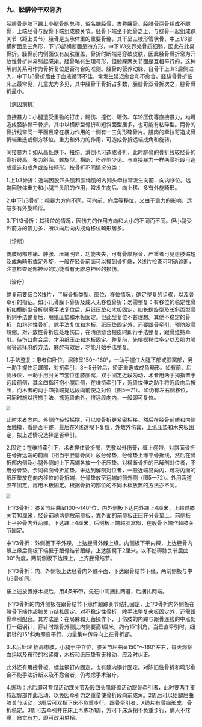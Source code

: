 ### 九、胫腓骨干双骨折

胫腓骨是膝下踝上小腿骨的总称，俗名膁胫骨，古称臁骨。胫腓骨两骨组成不腿骨，上端胫骨与股骨下端组成膝关节。胫骨下端坐于距骨之上，与腓骨一起组成踝关节（距上关节）胫骨是支承体重的重要骨骼，其干呈三棱形管状骨，中上1/3部横断面呈三角形，下1/3部横断面呈四方形，中下1/3交界处骨质细弱，因此在此易骨折。胫骨前内侧面仅有皮肤覆盖，骨折时断端易穿破皮肤，因此胫骨骨折常为开放性骨折并易引起感染。胫骨略有生理弓形，但膝踝两关节面是互相平行的，这种解剖关系可作为骨折复位是否符合的准则。胫骨的营养动脉，自骨干上.1/3后侧进入，中下1/3骨折后由于血液循环不佳，常发生延迟愈合和不愈合。胫腓骨骨折临床上最常见，儿童尤为多见，其中胫骨干骨折占多数，胫腓骨双骨折次之，腓骨骨折最小。

〔病因病机〕

直接暴力：小腿遭受重物的打击，踢伤、撞伤、砸伤、车轮压伤等直接暴力，均可造成胫腓骨干骨折。其中以横断型骨折和短斜面型居多，也可能有粘碎型。两骨的骨折线常同一平面且常在暴力作用的一侧有一三角形碎骨片。肌肉的牵拉可造成骨折端重迭或侧方移位。重力和外力的作用，可造成骨折远端成角和旋转。

间接暴力：如从高处跌下、扭伤、滑倒也可造成骨折，此时腓骨的骨折线较胫骨的骨折线高。多为斜面、螺旋型。横断、粉碎型少见。与直接暴力一样两骨折段可造成重迭和成角或旋较畸形。按骨折不同情况分类：

1.上1/3骨折：近端因股四头肌和腘绳肌的内则头牵拉常发生向前、向内移位。远端因肢体重力和小腿三头肌的作用，常发生向后、向上移、多有外旋畸形。

2.中下1/3骨折：视暴力方向不同，可向前、向后等移位，又由于重力的影响，远端多有外旋畸形。

3.下1/3骨折：其移位的情况，因伤力的作用方向和大小的不同而不同。但小腿受外前方的暴力多，所以向后向内成角移位畸形居多。

〔诊断〕

伤肢局部疼痛、肿胀、压痛明显，功能丧失，可有骨摩擦音，严重者可见患肢缩短及成角畸形或足外旋，一般在胫骨前面可以摸到骨折端，X线片检查可明确诊断，注意检查足部神经的功能看有无腓总神经的损伤。

〔治疗〕

整复前要结合X线片，了解骨折类型、部位、移位情况，确定整复的步骤，以及骨牵引的指征。如小儿骨膜下骨折及成人无移位骨折；勿需整复：有移位的稳定性骨折如横断型骨折则需手法复位后，用纸压垫和木板固定，如长螺旋型及长斜面型骨折则手法整复后，用纸压垫和木板固定。但此型复位不甚理想。其他不稳定的骨折，如粉碎性骨折，除手法复位和木板、纸压垫固定外，还要跟骨牵引，预防股骨短缩。对开放性骨折应处理伤口，在清创缝合植皮时即行手法整复，跟骨维持牵引。待伤口愈合后，才用纸压垫和木板固定。整复前，先根据移位多少以及肌力强弱等选择麻醉方法，麻醉有效后，才能开始手法整复。

1.手法整复：患者仰卧位，屈膝呈150〜160°，一助手握住大腿下部或腘窝部，另一助手握住足踝部，对抗牵引，3〜5分钟后，矫正重迭或成角畸形。如有前、后侧移位，一助手用肘关节套位患膝腘窝，双手固定近段勿动，术者用两手拇指置于远段前侧，其余四指环抱小腿后侧，在维持牵引下，近段拔伸之助手将近段向后按压，而术者的两手四指端提远段向前使之对位（图5—71）。如仍有左右侧移位，可同时施以挤捺手法，捺近段向外，挤远段向内，一般即可复位。

<img src="./img/5-71.jpg" style="zoom:70%;" />

此时术者向内、外侧作轻轻摇摆，可以使骨折更紧密相接。然后在胫骨前嵴和内侧面触摸，看是否平整，最后在X线透视下复位，外敷外伤膏，上纸压垫和木夹板固定，按上述情况选择是否牵引。

2.固定：在维持牵引下，术者捏住骨折部，先敷以外伤膏，缠上绷带，对斜面骨折在骨折远端的前面（相当于胫腓骨间）放分骨垫，分骨垫上缘平骨折线，然后在骨折部内侧及小腿外侧的上下两端各放一个纸压垫。对横断骨折的已解剖对位者，不用分骨垫。余同斜面骨折加垫。未达到解剖对位者，一般近端易向内，可将内面的纸压垫放在向内移位的骨折端，分骨垫放至远端的前外侧（图5—72）。外用两道胶布固定。再用木板固定。根据骨折的部位的不同木板放置的方法亦不同。

<img src="./img/5-72.jpg" style="zoom:70%;" />

上1/3骨折：膝关节屈曲呈100〜140°位，内外侧板下达内外踝上4厘米，上超过膝关节10厘米，胫骨前嵴两侧放前侧板。靠外面的前侧板正压在分骨垫上。前侧板上平胫骨内外两髁，下达踝上4厘米，后侧板上端超腘窝部，在股骨下端作超膝关节固定。

中1/3骨折：外侧板下平外踝，上达胫骨外髁上缘。内侧板下平内踝，上达胫骨内髁上缘后侧板下端抵于跟骨结节跟缘，上达腘窝下2厘米，以不妨碍膝关节屈曲90°为度，两前侧板下达踝上，上齐胫骨结节。

下1/3骨折：内、外侧板上达胫骨内外髁平面，下达跟骨结节下缘，两前侧板与中1/3骨折同。

按上述放置好木板后，用4条布带，先在中间捆扎两道，后捆扎两端。

下1/3骨折的内外侧板在跟骨结节下缘作超踝关节结扎固定，上1/3骨折内外侧板在股骨下端作超膝关节结扎固定。对不稳定性骨折，除手法整复夹板固定外，还需跟骨牵引配合。其方法是：在局麻和无菌操作下，于伤肢的内踝与跟骨连线的中点处打一细钢针，穿针时跟骨外侧比内侧要高1厘米，约有15°斜角，当垂直牵引时，细钢针的15°斜角即变平行，力量集中传导向上在骨折部。

3.术后处理 抬高患肢，小腿于中立位，膝关节屈曲呈150°〜160°左右，每天观察血运以及布带的松紧度，木板和纸压垫有无移动，应及时纠正。

此外还有用接骨板、螺丝钢钉内固定，也有髓内钢针固定。对陈旧性骨折和畸形愈合不能手法折断以及不愈合者，仍考虑手术治疗。

4.练功：术后即可背屈活动踝关节及股四头肌舒缩活动跟骨牵引者，此时要两手支持起臀部作此活动，以免因牵引力之重量使骨折段向前成角。2周后可以抬腿屈曲膝关节活动，3周后可双拐下床不负重步行。跟骨牵引者，X线片有骨痂形成，骨折稳定。3周可去牵引并在床上再练功1周，方可下床双拐不负重步行，病人不疼痛，自觉有力，即可改用单拐。
